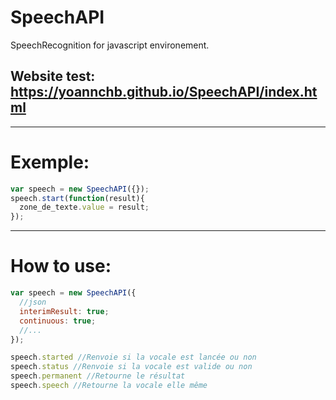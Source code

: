 # SpeechAPI
SpeechRecognition for javascript environement.
## Website test: https://yoannchb.github.io/SpeechAPI/index.html

----------------------------------
# Exemple:
```js
var speech = new SpeechAPI({});
speech.start(function(result){
  zone_de_texte.value = result;
});
```
----------------------------------
# How to use:
```js
var speech = new SpeechAPI({
  //json
  interimResult: true;
  continuous: true;
  //...
});

speech.started //Renvoie si la vocale est lancée ou non
speech.status //Renvoie si la vocale est valide ou non
speech.permanent //Retourne le résultat
speech.speech //Retourne la vocale elle même
```
